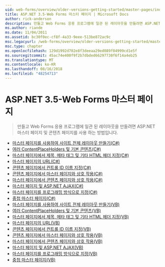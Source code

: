 ```yaml
---
uid: web-forms/overview/older-versions-getting-started/master-pages/index
title: ASP.NET 3.5-Web Forms 마스터 페이지 | Microsoft Docs
author: rick-anderson
description: 만들고 Web Forms 응용 프로그램에 일관 된 레이아웃을 만들려면 ASP.NET 마스터 페이지 및 콘텐츠 페이지를 사용 하는 방법입니다.
ms.author: riande
ms.date: 11/04/2011
ms.assetid: bc30f0ec-cf8f-4a33-9eee-513be872ac9c
msc.legacyurl: /web-forms/overview/older-versions-getting-started/master-pages
msc.type: chapter
ms.openlocfilehash: 129d1992d702e8f3deeaa29ed089f04999cd1e5f
ms.sourcegitcommit: 45ac74e400f9f2b7dbded66297730f6f14a4eb25
ms.translationtype: MT
ms.contentlocale: ko-KR
ms.lasthandoff: 08/16/2018
ms.locfileid: "48254713"
---
```

<a name="aspnet-35---web-forms-master-pages"></a>ASP.NET 3.5-Web Forms 마스터 페이지
====================
> 만들고 Web Forms 응용 프로그램에 일관 된 레이아웃을 만들려면 ASP.NET 마스터 페이지 및 콘텐츠 페이지를 사용 하는 방법입니다.


- [마스터 페이지를 사용하여 사이트 전체 레이아웃 만들기(C#)](creating-a-site-wide-layout-using-master-pages-cs.md)
- [여러 ContentPlaceHolders 및 기본 콘텐츠(C#)](multiple-contentplaceholders-and-default-content-cs.md)
- [마스터 페이지에서 제목, 메타 태그 및 기타 HTML 헤더 지정(C#)](specifying-the-title-meta-tags-and-other-html-headers-in-the-master-page-cs.md)
- [마스터 페이지의 URL(C#)](urls-in-master-pages-cs.md)
- [콘텐츠 페이지에서 컨트롤 ID 이름 지정(C#)](control-id-naming-in-content-pages-cs.md)
- [콘텐츠 페이지에서 마스터 페이지와 상호 작용(C#)](interacting-with-the-master-page-from-the-content-page-cs.md)
- [마스터 페이지에서 콘텐츠 페이지와 상호 작용(C#)](interacting-with-the-content-page-from-the-master-page-cs.md)
- [마스터 페이지 및 ASP.NET AJAX(C#)](master-pages-and-asp-net-ajax-cs.md)
- [마스터 페이지를 프로그래밍 방식으로 지정(C#)](specifying-the-master-page-programmatically-cs.md)
- [중첩 마스터 페이지(C#)](nested-master-pages-cs.md)
- [마스터 페이지를 사용하여 사이트 전체 레이아웃 만들기(VB)](creating-a-site-wide-layout-using-master-pages-vb.md)
- [여러 ContentPlaceHolders 및 기본 콘텐츠(VB)](multiple-contentplaceholders-and-default-content-vb.md)
- [마스터 페이지에서 제목, 메타 태그 및 기타 HTML 헤더 지정(VB)](specifying-the-title-meta-tags-and-other-html-headers-in-the-master-page-vb.md)
- [마스터 페이지의 URL(VB)](urls-in-master-pages-vb.md)
- [콘텐츠 페이지에서 컨트롤 ID 이름 지정(VB)](control-id-naming-in-content-pages-vb.md)
- [콘텐츠 페이지에서 마스터 페이지와 상호 작용(VB)](interacting-with-the-master-page-from-the-content-page-vb.md)
- [마스터 페이지에서 콘텐츠 페이지와 상호 작용(VB)](interacting-with-the-content-page-from-the-master-page-vb.md)
- [마스터 페이지 및 ASP.NET AJAX(VB)](master-pages-and-asp-net-ajax-vb.md)
- [마스터 페이지를 프로그래밍 방식으로 지정(VB)](specifying-the-master-page-programmatically-vb.md)
- [중첩 마스터 페이지(VB)](nested-master-pages-vb.md)
